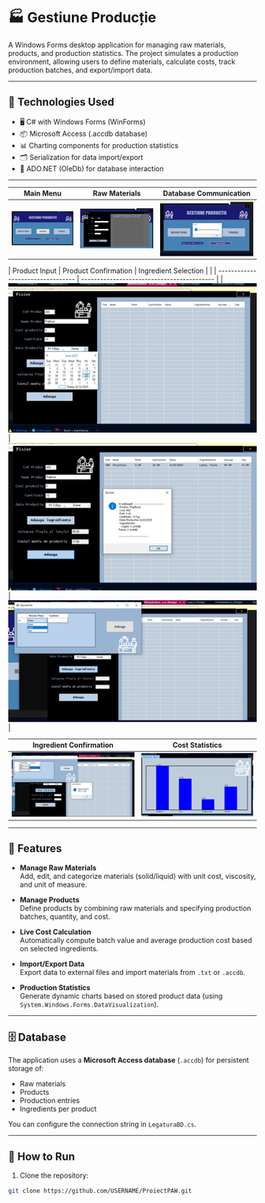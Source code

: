 # 🏭 Gestiune Producție

A Windows Forms desktop application for managing raw materials, products, and production statistics. The project simulates a production environment, allowing users to define materials, calculate costs, track production batches, and export/import data.

---

## 🧩 Technologies Used

- 🖥️ C# with Windows Forms (WinForms)
- 📦 Microsoft Access (.accdb database)
- 📊 Charting components for production statistics
- 🗂️ Serialization for data import/export
- 📁 ADO.NET (OleDb) for database interaction

---
| Main Menu                           | Raw Materials                         | Database Communication                    |
| ----------------------------------- | ------------------------------------- | ----------------------------------------- |
| ![](Screenshots/MeniuPrincipal.png) | ![](Screenshots/FormMateriiPrime.png) | ![](Screenshots/ComunicareBazaDeDate.png) |

| Product Input                    | Product Confirmation              | Ingredient Selection                       |
|  | --------------------------------- | ------------------------------------------ |
| ![](Screenshots/FormProduse.png) | ![](Screenshots/FormProduse2.png) | ![](Screenshots/IngredienteSelectate1.png) |

| Ingredient Confirmation                    | Cost Statistics                                   |
| --------------------------------- | --------------------------------------- |
| ![](Screenshots/IngredienteSelectate2.png) | ![](Screenshots/StatisticiCostMediuProductie.png) |

---
## 🎯 Features

- **Manage Raw Materials**  
  Add, edit, and categorize materials (solid/liquid) with unit cost, viscosity, and unit of measure.

- **Manage Products**  
  Define products by combining raw materials and specifying production batches, quantity, and cost.

- **Live Cost Calculation**  
  Automatically compute batch value and average production cost based on selected ingredients.

- **Import/Export Data**  
  Export data to external files and import materials from `.txt` or `.accdb`.

- **Production Statistics**  
  Generate dynamic charts based on stored product data (using `System.Windows.Forms.DataVisualization`).

---

## 🗄️ Database

The application uses a **Microsoft Access database** (`.accdb`) for persistent storage of:

- Raw materials
- Products
- Production entries
- Ingredients per product

You can configure the connection string in `LegaturaBD.cs`.

---

## 🚀 How to Run

1. Clone the repository:
```bash
git clone https://github.com/USERNAME/ProiectPAW.git
